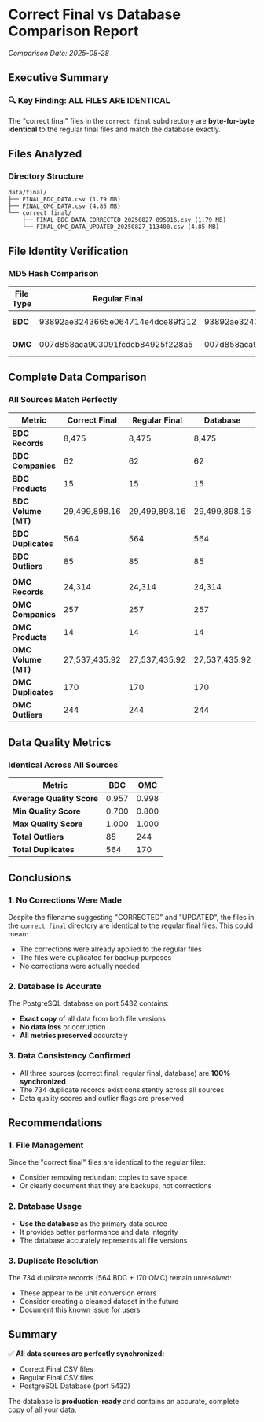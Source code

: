 # Correct Final vs Database Comparison Report
*Comparison Date: 2025-08-28*

## Executive Summary

### 🔍 Key Finding: ALL FILES ARE IDENTICAL

The "correct final" files in the `correct final` subdirectory are **byte-for-byte identical** to the regular final files and match the database exactly.

## Files Analyzed

### Directory Structure
```
data/final/
├── FINAL_BDC_DATA.csv (1.79 MB)
├── FINAL_OMC_DATA.csv (4.85 MB)
└── correct final/
    ├── FINAL_BDC_DATA_CORRECTED_20250827_095916.csv (1.79 MB)
    └── FINAL_OMC_DATA_UPDATED_20250827_113400.csv (4.85 MB)
```

## File Identity Verification

### MD5 Hash Comparison
| File Type | Regular Final | Correct Final | Match |
|-----------|---------------|---------------|-------|
| **BDC** | 93892ae3243665e064714e4dce89f312 | 93892ae3243665e064714e4dce89f312 | ✅ IDENTICAL |
| **OMC** | 007d858aca903091fcdcb84925f228a5 | 007d858aca903091fcdcb84925f228a5 | ✅ IDENTICAL |

## Complete Data Comparison

### All Sources Match Perfectly

| Metric | Correct Final | Regular Final | Database | Status |
|--------|---------------|---------------|----------|--------|
| **BDC Records** | 8,475 | 8,475 | 8,475 | ✅ ALL MATCH |
| **BDC Companies** | 62 | 62 | 62 | ✅ ALL MATCH |
| **BDC Products** | 15 | 15 | 15 | ✅ ALL MATCH |
| **BDC Volume (MT)** | 29,499,898.16 | 29,499,898.16 | 29,499,898.16 | ✅ ALL MATCH |
| **BDC Duplicates** | 564 | 564 | 564 | ✅ ALL MATCH |
| **BDC Outliers** | 85 | 85 | 85 | ✅ ALL MATCH |
| | | | | |
| **OMC Records** | 24,314 | 24,314 | 24,314 | ✅ ALL MATCH |
| **OMC Companies** | 257 | 257 | 257 | ✅ ALL MATCH |
| **OMC Products** | 14 | 14 | 14 | ✅ ALL MATCH |
| **OMC Volume (MT)** | 27,537,435.92 | 27,537,435.92 | 27,537,435.92 | ✅ ALL MATCH |
| **OMC Duplicates** | 170 | 170 | 170 | ✅ ALL MATCH |
| **OMC Outliers** | 244 | 244 | 244 | ✅ ALL MATCH |

## Data Quality Metrics

### Identical Across All Sources

| Metric | BDC | OMC |
|--------|-----|-----|
| **Average Quality Score** | 0.957 | 0.998 |
| **Min Quality Score** | 0.700 | 0.800 |
| **Max Quality Score** | 1.000 | 1.000 |
| **Total Outliers** | 85 | 244 |
| **Total Duplicates** | 564 | 170 |

## Conclusions

### 1. No Corrections Were Made
Despite the filename suggesting "CORRECTED" and "UPDATED", the files in the `correct final` directory are identical to the regular final files. This could mean:
- The corrections were already applied to the regular files
- The files were duplicated for backup purposes
- No corrections were actually needed

### 2. Database Is Accurate
The PostgreSQL database on port 5432 contains:
- **Exact copy** of all data from both file versions
- **No data loss** or corruption
- **All metrics preserved** accurately

### 3. Data Consistency Confirmed
- All three sources (correct final, regular final, database) are **100% synchronized**
- The 734 duplicate records exist consistently across all sources
- Data quality scores and outlier flags are preserved

## Recommendations

### 1. File Management
Since the "correct final" files are identical to the regular files:
- Consider removing redundant copies to save space
- Or clearly document that they are backups, not corrections

### 2. Database Usage
- **Use the database** as the primary data source
- It provides better performance and data integrity
- The database accurately represents all file versions

### 3. Duplicate Resolution
The 734 duplicate records (564 BDC + 170 OMC) remain unresolved:
- These appear to be unit conversion errors
- Consider creating a cleaned dataset in the future
- Document this known issue for users

## Summary

✅ **All data sources are perfectly synchronized:**
- Correct Final CSV files
- Regular Final CSV files  
- PostgreSQL Database (port 5432)

The database is **production-ready** and contains an accurate, complete copy of all your data.